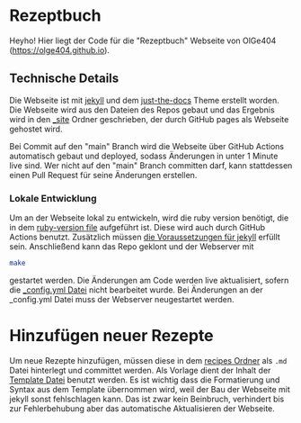 # Rezeptbuch
Heyho! Hier liegt der Code für die "Rezeptbuch" Webseite von OlGe404 (https://olge404.github.io).

## Technische Details
Die Webseite ist mit [jekyll](https://jekyllrb.com/) und dem [just-the-docs](https://github.com/just-the-docs/just-the-docs) Theme erstellt worden. Die Webseite wird aus den Dateien des Repos gebaut und das Ergebnis wird in den [_site](_site/) Ordner geschrieben, der durch GitHub pages als Webseite gehostet wird.

Bei Commit auf den "main" Branch wird die Webseite über GitHub Actions automatisch gebaut und deployed, sodass Änderungen in unter 1 Minute live sind. Wer nicht auf den "main" Branch committen darf, kann stattdessen einen Pull Request für seine Änderungen erstellen.

### Lokale Entwicklung
Um an der Webseite lokal zu entwickeln, wird die ruby version benötigt, die in dem [ruby-version file](.ruby-version) aufgeführt ist. Diese wird auch durch GitHub Actions benutzt. Zusätzlich müssen [die Voraussetzungen für jekyll](https://jekyllrb.com/docs/installation/) erfüllt sein.
Anschließend kann das Repo geklont und der Webserver mit 

```bash
make
```

gestartet werden. Die Änderungen am Code werden live aktualisiert, sofern die [_config.yml Datei](_config.yml) nicht bearbeitet wurde. Bei Änderungen an der _config.yml Datei muss der Webserver neugestartet werden.

# Hinzufügen neuer Rezepte
Um neue Rezepte hinzufügen, müssen diese in dem [recipes Ordner](content/recipes) als ``.md`` Datei hinterlegt und committet werden. Als Vorlage dient der Inhalt der [Template Datei](content/recipes/_template.md?raw=1) benutzt werden. Es ist wichtig dass die Formatierung und Syntax aus dem Template übernommen wird, weil der Bau der Webseite mit jekyll sonst fehlschlagen kann. Das ist zwar kein Beinbruch, verhindert bis zur Fehlerbehubung aber das automatische Aktualisieren der Webseite.
